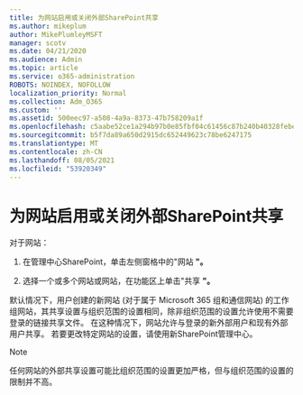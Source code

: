 ```yaml
---
title: 为网站启用或关闭外部SharePoint共享
ms.author: mikeplum
author: MikePlumleyMSFT
manager: scotv
ms.date: 04/21/2020
ms.audience: Admin
ms.topic: article
ms.service: o365-administration
ROBOTS: NOINDEX, NOFOLLOW
localization_priority: Normal
ms.collection: Adm_O365
ms.custom: ''
ms.assetid: 500eec97-a508-4a9a-8373-47b758209a1f
ms.openlocfilehash: c5aabe52ce1a294b97b0e85fbf04c61456c87b240b40328febe1634aad1a17c6
ms.sourcegitcommit: b5f7da89a650d2915dc652449623c78be6247175
ms.translationtype: MT
ms.contentlocale: zh-CN
ms.lasthandoff: 08/05/2021
ms.locfileid: "53920349"
---
```

# <a name="turn-external-sharing-on-or-off-for-a-sharepoint-site"></a>为网站启用或关闭外部SharePoint共享

对于网站：
  
1. 在管理中心SharePoint，单击左侧窗格中的"网站 **"。**
    
2. 选择一个或多个网站或网站，在功能区上单击"共享 **"。**
    
默认情况下，用户创建的新网站 (对于属于 Microsoft 365 组和通信网站) 的工作组网站，其共享设置与组织范围的设置相同，除非组织范围的设置允许使用不需要登录的链接共享文件。 在这种情况下，网站允许与登录的新外部用户和现有外部用户共享。 若要更改特定网站的设置，请使用新SharePoint管理中心。
  
> [!NOTE]
> 任何网站的外部共享设置可能比组织范围的设置更加严格，但与组织范围的设置的限制并不高。 
  

